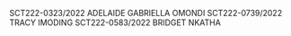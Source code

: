 SCT222-0323/2022 ADELAIDE GABRIELLA OMONDI
SCT222-0739/2022 TRACY IMODING
SCT222-0583/2022 BRIDGET NKATHA

